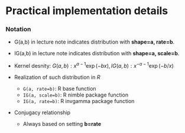 # Practical implementation details

### Notation
- G(a,b) in lecture note indicates distribution with **shape=a, rate=b**.
- IG(a,b) in lecture note indicates distribution with **shape=a, scale=b**.

- Kernel desnity: $G(a,b): x^{a-1}\exp(-bx), IG(a,b): x^{-a-1}\exp(-b/x)$
- Realization of such distribution in *R*
    - `G(a, rate=b)`: R base function
    - `IG(a, scale=b)`: R nimble package function
    - `IG(a, rate=b)`: R invgamma package function
- Conjugacy relationship
    - Always based on setting **b=rate**
